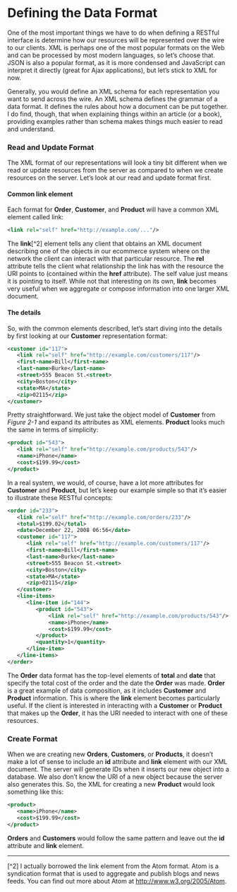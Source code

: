# Defining the Data Format


One of the most important things we have to do when defining a RESTful interface is determine how our resources will be represented over the wire to our clients. XML is perhaps one of the most popular formats on the Web and can be processed by most modern languages, so let’s choose that. JSON is also a popular format, as it is more condensed and JavaScript can interpret it directly (great for Ajax applications), but let’s stick to XML for now.


Generally, you would define an XML schema for each representation you want to send across the wire. An XML schema defines the grammar of a data format. It defines the rules about how a document can be put together. I do find, though, that when explaining things within an article (or a book), providing examples rather than schema makes things much easier to read and understand.


### Read and Update Format


The XML format of our representations will look a tiny bit different when we read or update resources from the server as compared to when we create resources on the server. Let’s look at our read and update format first.


#### Common link element


Each format for **Order**, **Customer**, and **Product** will have a common XML element called link:

```xml
<link rel="self" href="http://example.com/..."/>
```


The **link**[^2] element tells any client that obtains an XML document describing one of the objects in our ecommerce system where on the network the client can interact with that particular resource. The **rel** attribute tells the client what relationship the link has with the resource the URI points to (contained within the **href** attribute). The self value just means it is pointing to itself. While not that interesting on its own, **link** becomes very useful when we aggregate or compose information into one larger XML document.

#### The details

So, with the common elements described, let’s start diving into the details by first looking at our **Customer** representation format:

```xml
<customer id="117">
   <link rel="self" href="http://example.com/customers/117"/>
   <first-name>Bill</first-name>
   <last-name>Burke</last-name>
   <street>555 Beacon St.<street>
   <city>Boston</city>
   <state>MA</state>
   <zip>02115</zip>
</customer>
```

Pretty straightforward. We just take the object model of **Customer** from *Figure 2-1* and expand its attributes as XML elements. **Product** looks much the same in terms of simplicity:

```xml
<product id="543">
   <link rel="self" href="http://example.com/products/543"/>
   <name>iPhone</name>
   <cost>$199.99</cost>
</product>
```


In a real system, we would, of course, have a lot more attributes for **Customer** and **Product**, but let’s keep our example simple so that it’s easier to illustrate these RESTful concepts:


```xml
<order id="233">
   <link rel="self" href="http://example.com/orders/233"/>
   <total>$199.02</total>
   <date>December 22, 2008 06:56</date>
   <customer id="117">
      <link rel="self" href="http://example.com/customers/117"/>
      <first-name>Bill</first-name>
      <last-name>Burke</last-name>
      <street>555 Beacon St.<street>
      <city>Boston</city>
      <state>MA</state>
      <zip>02115</zip>
   </customer>
   <line-items>
      <line-item id="144">
         <product id="543">
             <link rel="self" href="http://example.com/products/543"/>
             <name>iPhone</name>
             <cost>$199.99</cost>
         </product>
         <quantity>1</quantity>
      </line-item>
   </line-items>
</order>
```

The **Order** data format has the top-level elements of **total** and **date** that specify the total cost of the order and the date the **Order** was made. **Order** is a great example of data composition, as it includes **Customer** and **Product** information. This is where the **link** element becomes particularly useful. If the client is interested in interacting with a **Customer** or **Product** that makes up the **Order**, it has the URI needed to interact with one of these resources.



### Create Format


When we are creating new **Orders**, **Customers**, or **Products**, it doesn’t make a lot of sense to include an **id** attribute and **link** element with our XML document. The server will generate IDs when it inserts our new object into a database. We also don’t know the URI of a new object because the server also generates this. So, the XML for creating a new **Product** would look something like this:


```xml
<product>
   <name>iPhone</name>
   <cost>$199.99</cost>
</product>
```

**Orders** and **Customers** would follow the same pattern and leave out the **id** attribute and **link** element.

---
[^2]  I actually borrowed the link element from the Atom format. Atom is a syndication format that is used to aggregate and publish blogs and news feeds. You can find out more about Atom at http://www.w3.org/2005/Atom.